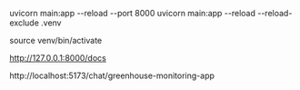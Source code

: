 uvicorn main:app --reload --port 8000
uvicorn main:app --reload --reload-exclude .venv

source venv/bin/activate

http://127.0.0.1:8000/docs

http://localhost:5173/chat/greenhouse-monitoring-app
